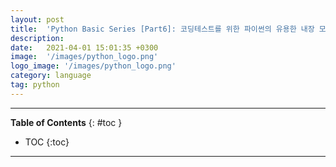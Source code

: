 ```yaml
---
layout: post
title:  'Python Basic Series [Part6]: 코딩테스트를 위한 파이썬의 유용한 내장 모듈 collections'
description: 
date:   2021-04-01 15:01:35 +0300
image:  '/images/python_logo.png'
logo_image: '/images/python_logo.png'
category: language
tag: python
---
```

---
**Table of Contents**
{: #toc }
*  TOC
{:toc}

---
